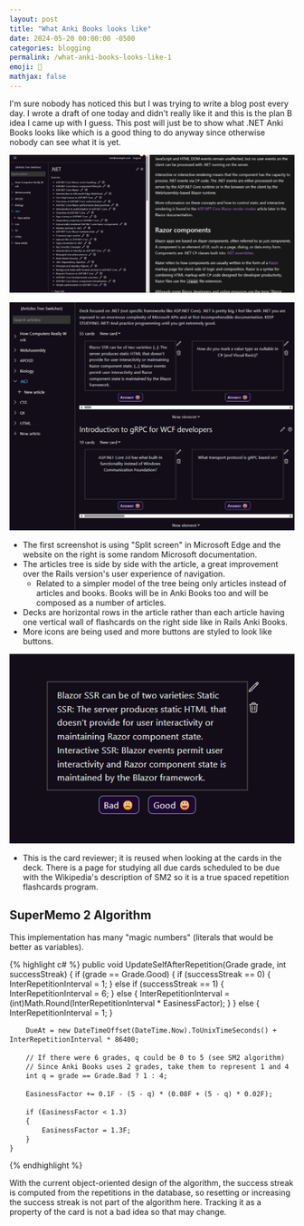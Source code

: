 ```yaml
---
layout: post
title: "What Anki Books looks like"
date: 2024-05-20 00:00:00 -0500
categories: blogging
permalink: /what-anki-books-looks-like-1
emoji: 🫡
mathjax: false
---
```


I'm sure nobody has noticed this but I was trying to write a blog post  every day. I wrote a draft of one today and didn't really like it and this is the plan B idea I came up with I guess. This post will just be to show what .NET Anki Books looks like which is a good thing to do anyway since otherwise nobody can see what it is yet.

![Ruby on Rails Anki Books book overview page](assets/screenshots/ankibooks-5-20-2024-1.png)

![Anki Books Screensot 1](assets/screenshots/ankibooks-5-20-2024-2.png)

- The first screenshot is using "Split screen" in Microsoft Edge and the website on the right is some random Microsoft documentation.
- The articles tree is side by side with the article, a great improvement over the Rails version's user experience of navigation.
    - Related to a simpler model of the tree being only articles instead of articles and books. Books will be in Anki Books too and will be composed as a number of articles.
- Decks are horizontal rows in the article rather than each article having one vertical wall of flashcards on the right side like in Rails Anki Books.
- More icons are being used and more buttons are styled to look like buttons.

![Card reviewer](assets/screenshots/ankibooks-5-20-2024-3.png)

- This is the card reviewer; it is reused when looking at the cards in the deck. There is a page for studying all due cards scheduled to be due with the Wikipedia's description of SM2 so it is a true spaced repetition flashcards program.

## SuperMemo 2 Algorithm

This implementation has many "magic numbers" (literals that would be better as variables).

{% highlight c# %}
    public void UpdateSelfAfterRepetition(Grade grade, int successStreak)
    {
        if (grade == Grade.Good)
        {
            if (successStreak == 0)
            {
                InterRepetitionInterval = 1;
            }
            else if (successStreak == 1)
            {
                InterRepetitionInterval = 6;
            }
            else
            {
                InterRepetitionInterval = (int)Math.Round(InterRepetitionInterval * EasinessFactor);
            }
        }
        else
        {
            InterRepetitionInterval = 1;
        }

        DueAt = new DateTimeOffset(DateTime.Now).ToUnixTimeSeconds() + InterRepetitionInterval * 86400;

        // If there were 6 grades, q could be 0 to 5 (see SM2 algorithm)
        // Since Anki Books uses 2 grades, take them to represent 1 and 4
        int q = grade == Grade.Bad ? 1 : 4;

        EasinessFactor += 0.1F - (5 - q) * (0.08F + (5 - q) * 0.02F);

        if (EasinessFactor < 1.3)
        {
            EasinessFactor = 1.3F;
        }
    }
{% endhighlight %}

With the current object-oriented design of the algorithm, the success streak is computed from the repetitions in the database, so resetting or increasing the success streak is not part of the algorithm here. Tracking it as a property of the card is not a bad idea so that may change.
